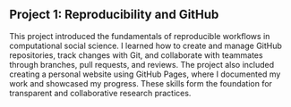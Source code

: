 ## Project 1: Reproducibility and GitHub

This project introduced the fundamentals of reproducible workflows in computational social science. I learned how to create and manage GitHub repositories, track changes with Git, and collaborate with teammates through branches, pull requests, and reviews. The project also included creating a personal website using GitHub Pages, where I documented my work and showcased my progress. These skills form the foundation for transparent and collaborative research practices.
